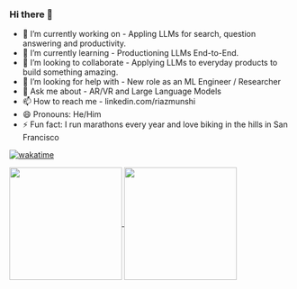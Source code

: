 ### Hi there 👋

<!--
**riaz/riaz** is a ✨ _special_ ✨ repository because its `README.md` (this file) appears on your GitHub profile.
Here are some ideas to get you started:
-->

- 🔭 I’m currently working on  - Appling LLMs for search, question answering and productivity.
- 🌱 I’m currently learning  - Productioning LLMs End-to-End.
- 👯 I’m looking to collaborate - Applying LLMs to everyday products to build something amazing.
- 🤔 I’m looking for help with  -  New role as an ML Engineer / Researcher
- 💬 Ask me about  - AR/VR and Large Language Models
- 📫 How to reach me - linkedin.com/riazmunshi
- 😄 Pronouns: He/Him
- ⚡ Fun fact: I run marathons every year and love biking in the hills in San Francisco

[![wakatime](https://wakatime.com/badge/user/1afc1609-63e4-48b7-9aed-8a96d91ed06e.svg)](https://wakatime.com/@1afc1609-63e4-48b7-9aed-8a96d91ed06e)

<a href="https://github.com/anuraghazra/github-readme-stats">
  <img height=200 align="center" src="https://github-readme-stats.vercel.app/api?username=riaz" />
</a>
<a href="https://github.com/anuraghazra/convoychat">
  <img height=200 align="center" src="https://github-readme-stats.vercel.app/api/top-langs?username=riaz&layout=compact&langs_count=8&card_width=320" />
</a>
